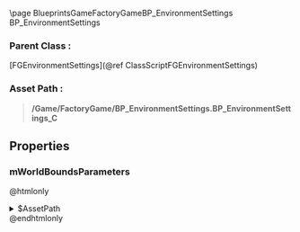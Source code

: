 \page BlueprintsGameFactoryGameBP_EnvironmentSettings BP_EnvironmentSettings
### Parent Class :
[FGEnvironmentSettings](@ref ClassScriptFGEnvironmentSettings)
### Asset Path :
<b><blockquote>/Game/FactoryGame/BP_EnvironmentSettings.BP_EnvironmentSettings_C</blockquote></b>
## Properties

### mWorldBoundsParameters
@htmlonly
<details>
 <summary>$AssetPath</summary>
<b><a href="_blueprints_game_factory_game-shared_material_map_bounds.html"><blockquote>MapBounds</blockquote></a></b>
</details>
@endhtmlonly


